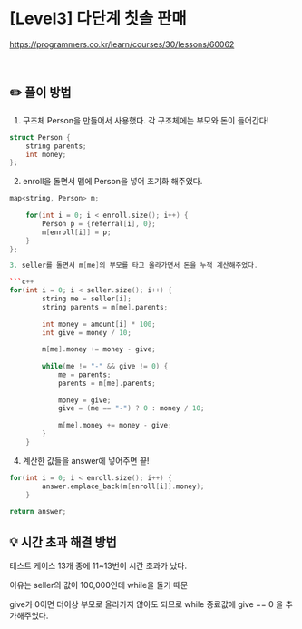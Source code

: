 # [Level3] 다단계 칫솔 판매

https://programmers.co.kr/learn/courses/30/lessons/60062

</br>

## ✏️ 풀이 방법
1. 구조체 Person을 만들어서 사용했다. 각 구조체에는 부모와 돈이 들어간다!

```c++
struct Person {
    string parents;
    int money;
};
```

2. enroll을 돌면서 맵에 Person을 넣어 초기화 해주었다.

```c++
map<string, Person> m;
    
    for(int i = 0; i < enroll.size(); i++) {
        Person p = {referral[i], 0};
        m[enroll[i]] = p;
    }
};

3. seller를 돌면서 m[me]의 부모를 타고 올라가면서 돈을 누적 계산해주었다.

```c++
for(int i = 0; i < seller.size(); i++) {
        string me = seller[i];
        string parents = m[me].parents;
        
        int money = amount[i] * 100;
        int give = money / 10;
        
        m[me].money += money - give;
                
        while(me != "-" && give != 0) {
            me = parents;
            parents = m[me].parents;
            
            money = give;
            give = (me == "-") ? 0 : money / 10;
            
            m[me].money += money - give;
        }
    }
```

4. 계산한 값들을 answer에 넣어주면 끝!
```c++
for(int i = 0; i < enroll.size(); i++) {
        answer.emplace_back(m[enroll[i]].money);
    }
    
return answer;
```

## 💡 시간 초과 해결 방법
테스트 케이스 13개 중에 11~13번이 시간 초과가 났다.

이유는 seller의 값이 100,000인데 while을 돌기 때문

give가 0이면 더이상 부모로 올라가지 않아도 되므로 while 종료값에 give == 0 을 추가해주었다.



